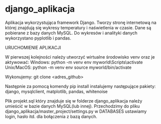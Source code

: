 # django_aplikacja
Aplikacja wykorzystująca framework Django. Tworzy stronę internetową na której znajdują się wykresy temperatury i naświetlenia w czasie. Dane są pobierane z bazy danych MySQL. Do wykresów i analityki danych wykorzystano pyplotlib i pandas.

URUCHOMIENIE APLIKACJI

W pierwszej kolejności należy utworzyć wirtualne środowisko venv oraz je aktywować:
Windows: 
python -m venv env
myworld\Scripts\activate
Unix/MacOS: 
python -m venv env
source myworld/bin/activate

Wykonujemy: git clone <adres_github>

Następnie za pomocą komendy pip install <pakiet> instalujemy następujące pakiety:
django, mysqlclient, matplotlib, pandas, whitenoise
  
Plik projekt.sql który znajduje się w folderze django_aplikacja należy umieścić w bazie danych MySQL(lub innej). Przechodzimy do pliku django_aplikacja/master_project/settings.py w DATABASES ustawiamy login, hasło itd. dla bołączenia z bazą danych.

  
